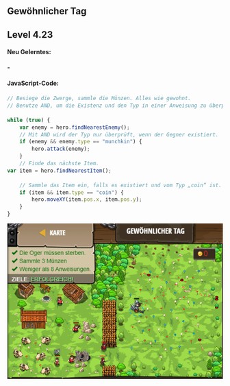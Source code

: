 ## **Gewöhnlicher Tag**
## Level 4.23

#### Neu Gelerntes:
<b>-</b>

[comment]: <> (Was wurde gelernt und wie funktioniert die Technik?)

#### JavaScript-Code:
```js
// Besiege die Zwerge, sammle die Münzen. Alles wie gewohnt.
// Benutze AND, um die Existenz und den Typ in einer Anweisung zu überprüfen.

while (true) {
    var enemy = hero.findNearestEnemy();
    // Mit AND wird der Typ nur überprüft, wenn der Gegner existiert.
    if (enemy && enemy.type == "munchkin") {
        hero.attack(enemy);
    }
    // Finde das nächste Item.
var item = hero.findNearestItem();
    
    // Sammle das Item ein, falls es existiert und vom Typ „coin“ ist.
    if (item && item.type == "coin") {
        hero.moveXY(item.pos.x, item.pos.y);
    }
}
```
![image](lvl4_23.png)